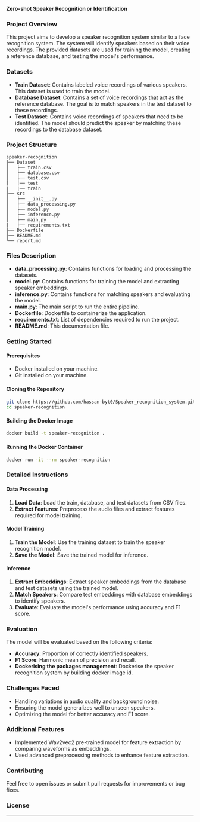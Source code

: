 
**Zero-shot Speaker Recognition or Identification**

### Project Overview

This project aims to develop a speaker recognition system similar to a face recognition system. The system will identify speakers based on their voice recordings. The provided datasets are used for training the model, creating a reference database, and testing the model's performance.

### Datasets

* **Train Dataset**: Contains labeled voice recordings of various speakers. This dataset is used to train the model.
* **Database Dataset**: Contains a set of voice recordings that act as the reference database. The goal is to match speakers in the test dataset to these recordings.
* **Test Dataset**: Contains voice recordings of speakers that need to be identified. The model should predict the speaker by matching these recordings to the database dataset.

### Project Structure

```
speaker-recognition
├── Dataset
│   ├── train.csv
│   ├── database.csv
│   ├── test.csv
|   |── test
|   |── train
├── src
│   ├── __init__.py
│   ├── data_processing.py
│   ├── model.py
│   ├── inference.py
│   ├── main.py
|   ├── requirements.txt
├── Dockerfile
├── README.md
└── report.md
```

### Files Description

* **data_processing.py**: Contains functions for loading and processing the datasets.
* **model.py**: Contains functions for training the model and extracting speaker embeddings.
* **inference.py**: Contains functions for matching speakers and evaluating the model.
* **main.py**: The main script to run the entire pipeline.
* **Dockerfile**: Dockerfile to containerize the application.
* **requirements.txt**: List of dependencies required to run the project.
* **README.md**: This documentation file.
<!--* **report.md**: Detailed report of the approach, methodology, challenges faced, and improvements made.-->

### Getting Started

#### Prerequisites

* Docker installed on your machine.
* Git installed on your machine.

#### Cloning the Repository

```sh
git clone https://github.com/hassan-byt0/Speaker_recognition_system.git
cd speaker-recognition
```

#### Building the Docker Image

```sh
docker build -t speaker-recognition .
```

#### Running the Docker Container

```sh
docker run -it --rm speaker-recognition
```

### Detailed Instructions

#### Data Processing

1. **Load Data**: Load the train, database, and test datasets from CSV files.
2. **Extract Features**: Preprocess the audio files and extract features required for model training.

#### Model Training

1. **Train the Model**: Use the training dataset to train the speaker recognition model.
2. **Save the Model**: Save the trained model for inference.

#### Inference

1. **Extract Embeddings**: Extract speaker embeddings from the database and test datasets using the trained model.
2. **Match Speakers**: Compare test embeddings with database embeddings to identify speakers.
3. **Evaluate**: Evaluate the model's performance using accuracy and F1 score.

### Evaluation

The model will be evaluated based on the following criteria:

* **Accuracy**: Proportion of correctly identified speakers.
* **F1 Score**: Harmonic mean of precision and recall.
* **Dockerising the packages management**: Dockerise the speaker recognition system by building docker image id.

### Challenges Faced

* Handling variations in audio quality and background noise.
* Ensuring the model generalizes well to unseen speakers.
* Optimizing the model for better accuracy and F1 score.

### Additional Features

* Implemented Wav2vec2 pre-trained model for feature extraction by comparing waveforms as embeddings.
* Used advanced preprocessing methods to enhance feature extraction.

### Contributing

Feel free to open issues or submit pull requests for improvements or bug fixes.

### License


---
